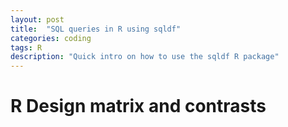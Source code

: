 ```yaml
---
layout: post
title:  "SQL queries in R using sqldf"
categories: coding
tags: R
description: "Quick intro on how to use the sqldf R package"
---
```


# R Design matrix and contrasts
